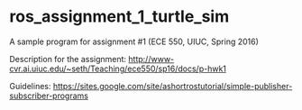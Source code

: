 # ros_assignment_1_turtle_sim

A sample program for assignment #1 (ECE 550, UIUC, Spring 2016)

Description for the assignment:
http://www-cvr.ai.uiuc.edu/~seth/Teaching/ece550/sp16/docs/p-hwk1

Guidelines:
https://sites.google.com/site/ashortrostutorial/simple-publisher-subscriber-programs
